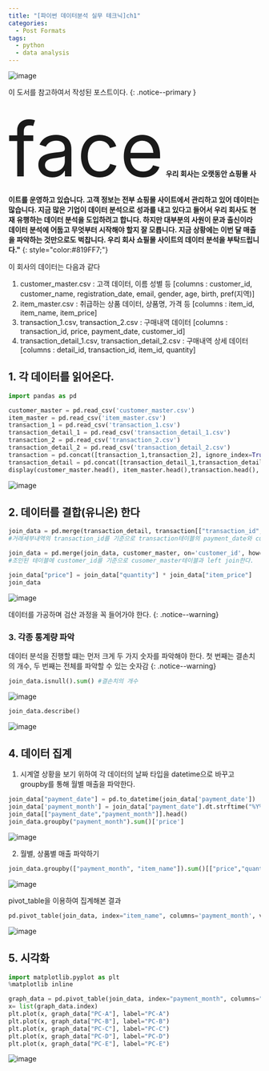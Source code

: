 ```yaml
---
title: "[파이썬 데이터분석 실무 테크닉]ch1"
categories:
  - Post Formats
tags:
  - python
  - data analysis
---
```


![image](https://user-images.githubusercontent.com/56333934/93761301-88221000-fc48-11ea-954a-30257f36e227.png)

이 도서를 참고하여서 작성된 포스트이다.
{: .notice--primary }

<span class="material-icons" style='font-size:150px;'>face</span>
**우리 회사는 오랫동안 쇼핑몰 사이트를 운영하고 있습니다. 고객 정보는 전부 쇼핑몰 사이트에서 관리하고 있어 데이터는 많습니다. 지금 많은 기업이 데이터 분석으로 성과를 내고 있다고 들어서 우리 회사도 현재 유행하는 데이터 분석을 도입하려고 합니다. 하지만 대부분의 사원이 문과 출신이라 데이터 분석에 어둡고 무엇부터 시작해야 할지 잘 모릅니다. 지금 상황에는 이번 달 매출을 파악하는 것만으로도 벅찹니다. 우리 회사 쇼필몰 사이트의 데이터 분석을 부탁드립니다."**
{: style="color:#819FF7;"}

이 회사의 데이터는 다음과 같다
1. customer_master.csv : 고객 데이터, 이름 성별 등 [columns : customer_id, customer_name, registration_date, email, gender, age, birth, pref(지역)]
2. item_master.csv : 취급하는 상품 데이터, 상품명, 가격 등 [columns : item_id, item_name, item_price]
3. transaction_1.csv, transaction_2.csv : 구매내역 데이터 [columns : transaction_id, price, payment_date, customer_id]
4. transaction_detail_1.csv, transaction_detail_2.csv : 구매내역 상세 데이터 [columns : detail_id, transaction_id, item_id, quantity]

## 1. 각 데이터를 읽어온다.
```python
import pandas as pd

customer_master = pd.read_csv('customer_master.csv')
item_master = pd.read_csv('item_master.csv')
transaction_1 = pd.read_csv('transaction_1.csv')
transaction_detail_1 = pd.read_csv('transaction_detail_1.csv')
transaction_2 = pd.read_csv('transaction_2.csv')
transaction_detail_2 = pd.read_csv('transaction_detail_2.csv')
transaction = pd.concat([transaction_1,transaction_2], ignore_index=True)
transaction_detail = pd.concat([transaction_detail_1,transaction_detail_2],ignore_index=True)
display(customer_master.head(), item_master.head(),transaction.head(), transaction_detail.head())
```
![image](https://user-images.githubusercontent.com/56333934/93763047-ae957a80-fc4b-11ea-83ce-3cd2c69ddece.png)


## 2. 데이터를 결합(유니온) 한다
```python
join_data = pd.merge(transaction_detail, transaction[["transaction_id","payment_date", "customer_id"]], on='transaction_id', how='left')
#거래세부내역의 transaction_id를 기준으로 transaction테이블의 payment_date와 customer_id 열을 left join한다.

join_data = pd.merge(join_data, customer_master, on='customer_id', how='left')
#조인된 테이블에 customer_id를 기준으로 cusomer_master테이블과 left join한다.

join_data["price"] = join_data["quantity"] * join_data["item_price"]
join_data
```
![image](https://user-images.githubusercontent.com/56333934/93763385-501ccc00-fc4c-11ea-9086-95d1696aba8d.png)

데이터를 가공하며 검산 과정을 꼭 들어가야 한다.
{: .notice--warning}

### 3. 각종 통계량 파악

데이터 분석을 진행할 떄는 먼저 크게 두 가지 숫자를 파악해야 한다. 첫 번째는 결손치의 개수, 두 번째는 전체를 파악할 수 있는 숫자감
{: .notice--warning}

```python
join_data.isnull().sum() #결손치의 개수
```
![image](https://user-images.githubusercontent.com/56333934/93763846-1d270800-fc4d-11ea-9d36-d8b5dcc5bc48.png)

```python
join_data.describe()
```
![image](https://user-images.githubusercontent.com/56333934/93763951-3f208a80-fc4d-11ea-847b-50699932fd38.png)

## 4. 데이터 집계
1. 시계열 상황을 보기 위하여 각 데이터의 날짜 타입을 datetime으로 바꾸고 groupby를 통해 월별 매출을 파악한다.
```python
join_data["payment_date"] = pd.to_datetime(join_data['payment_date'])
join_data['payment_month'] = join_data["payment_date"].dt.strftime("%Y%m")
join_data[["payment_date","payment_month"]].head()
join_data.groupby("payment_month").sum()['price']
```
![image](https://user-images.githubusercontent.com/56333934/93764345-e56c9000-fc4d-11ea-8310-223d7183b673.png)

2. 월별, 상품별 매출 파악하기
```python
join_data.groupby(["payment_month", "item_name"]).sum()[["price","quantity"]]
```
![image](https://user-images.githubusercontent.com/56333934/93764544-472cfa00-fc4e-11ea-98f3-9625496b5eca.png)

pivot_table을 이용하여 집계해본 결과
```python
pd.pivot_table(join_data, index="item_name", columns='payment_month', values=["price","quantity"], aggfunc='sum')
```
![image](https://user-images.githubusercontent.com/56333934/93764659-7479a800-fc4e-11ea-95ee-d8df1a2b07de.png)

## 5. 시각화
```python
import matplotlib.pyplot as plt
%matplotlib inline

graph_data = pd.pivot_table(join_data, index="payment_month", columns="item_name", values="price", aggfunc='sum')
x= list(graph_data.index)
plt.plot(x, graph_data["PC-A"], label="PC-A")
plt.plot(x, graph_data["PC-B"], label="PC-B")
plt.plot(x, graph_data["PC-C"], label="PC-C")
plt.plot(x, graph_data["PC-D"], label="PC-D")
plt.plot(x, graph_data["PC-E"], label="PC-E")
```
![image](https://user-images.githubusercontent.com/56333934/93764765-aa1e9100-fc4e-11ea-8027-b2311f1cd3b9.png)

